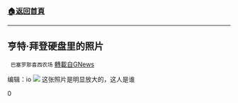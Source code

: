 ###  [:house:返回首頁](https://github.com/ourhimalayas/txt)
---

## 亨特·拜登硬盘里的照片
` 巴塞罗那喜西农场` [轉載自GNews](https://gnews.org/zh-hans/519875/)

编辑：io
![]()![](https://gnews-media-offload.s3.amazonaws.com/wp-content/uploads/2020/11/03002150/1-11.jpg)
这张照片是明显放大的，这人是谁

0
